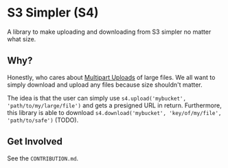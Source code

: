 # S3 Simpler (S4)

A library to make uploading and downloading from S3 simpler no matter what size.

## Why?

Honestly, who cares about [Multipart Uploads](https://docs.aws.amazon.com/AmazonS3/latest/userguide/mpuoverview.html) of large files.
We all want to simply download and upload any files because size shouldn't matter.

The idea is that the user can simply use `s4.upload('mybucket', 'path/to/my/large/file')` and gets a presigned URL in return. Furthermore, this library is able to download `s4.download('mybucket', 'key/of/my/file', 'path/to/safe')` (TODO).

## Get Involved

See the `CONTRIBUTION.md`.



